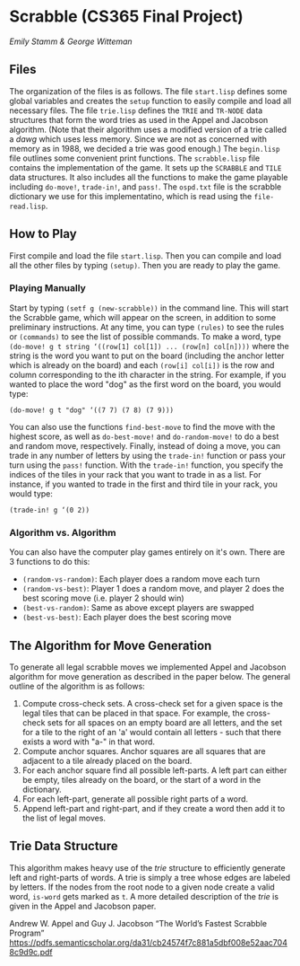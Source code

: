 # Scrabble (CS365 Final Project)

*Emily Stamm & George Witteman*

## Files

The organization of the files is as follows. The file `start.lisp` defines some global variables and creates the `setup` function to easily compile and load all necessary files. The file `trie.lisp` defines the `TRIE` and `TR-NODE` data structures that form the word tries as used in the Appel and Jacobson algorithm. (Note that their algorithm uses a modified version of a trie called a *dawg* which uses less memory. Since we are not as concerned with memory as in 1988, we decided a trie was good enough.) The `begin.lisp` file outlines some convenient print functions. The `scrabble.lisp` file contains the implementation of the game. It sets up the `SCRABBLE` and `TILE` data structures. It also includes all the functions to make the game playable including `do-move!`, `trade-in!`, and `pass!`. The `ospd.txt` file is the scrabble dictionary we use for this implementatino, which is read using the `file-read.lisp`.

## How to Play

First compile and load the file `start.lisp`. Then you can compile and load all the other files by typing `(setup)`. Then you are ready to play the game.

### Playing Manually

Start by typing `(setf g (new-scrabble))` in the command line. This will start the Scrabble game, which will appear on the screen, in addition to some preliminary instructions. At any time, you can type `(rules)` to see the rules or `(commands)` to see the list of possible commands. To make a word, type `(do-move! g t string ‘((row[1] col[1]) ... (row[n] col[n])))` where the string is the word you want to put on the board (including the anchor letter which is already on the board) and each `(row[i] col[i])` is the row and column corresponding to the ith character in the string. For example, if you wanted to place the word "dog" as the first word on the board, you would type: 

    (do-move! g t "dog" ‘((7 7) (7 8) (7 9)))

You can also use the functions `find-best-move` to find the move with the highest score, as well as `do-best-move!` and `do-random-move!` to do a best and random move, respectively. Finally, instead of doing a move, you can trade in any number of letters by using the `trade-in!` function or pass your turn using the `pass!` function. With the `trade-in!` function, you specify the indices of the tiles in your rack that you want to trade in as a list. For instance, if you wanted to trade in the first and third tile in your rack, you would type:

    (trade-in! g ‘(0 2))
    
### Algorithm vs. Algorithm

You can also have the computer play games entirely on it's own. There are 3 functions to do this:

  - `(random-vs-random)`: Each player does a random move each turn
  - `(random-vs-best)`: Player 1 does a random move, and player 2 does the best scoring move (i.e. player 2 should win)
  - `(best-vs-random)`: Same as above except players are swapped
  - `(best-vs-best)`: Each player does the best scoring move

## The Algorithm for Move Generation

To generate all legal scrabble moves we implemented Appel and Jacobson algorithm for move generation as described in the paper below. The general outline of the algorithm is as follows:

  1. Compute cross-check sets. A cross-check set for a given space is the legal tiles that can be placed in that space. For example, the cross-check sets for all spaces on an empty board are all letters, and the set for a tile to the right of an 'a' would contain all letters - such that there exists a word with "a-" in that word.
  2. Compute anchor squares. Anchor squares are all squares that are adjacent to a tile already placed on the board.
  3. For each anchor square find all possible left-parts. A left part can either be empty, tiles already on the board, or the start of a word in the dictionary.
  4. For each left-part, generate all possible right parts of a word.
  5. Append left-part and right-part, and if they create a word then add it to the list of legal moves.
  
## Trie Data Structure

This algorithm makes heavy use of the *trie* structure to efficiently generate left and right-parts of words. A trie is simply a tree whose edges are labeled by letters. If the nodes from the root node to a given node create a valid word, `is-word` gets marked as `t`. A more detailed description of the *trie* is given in the Appel and Jacobson paper.

Andrew W. Appel and Guy J. Jacobson
 “The World’s Fastest Scrabble Program”
https://pdfs.semanticscholar.org/da31/cb24574f7c881a5dbf008e52aac7048c9d9c.pdf
